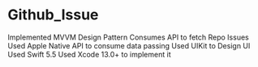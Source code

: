 # Github_Issue
Implemented MVVM Design Pattern 
Consumes API to fetch Repo Issues
Used Apple Native API to consume data passing
Used UIKit to Design UI
Used Swift 5.5
Used Xcode 13.0+ to implement it
